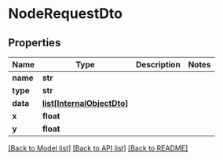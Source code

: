 # NodeRequestDto

## Properties
Name | Type | Description | Notes
------------ | ------------- | ------------- | -------------
**name** | **str** |  | 
**type** | **str** |  | 
**data** | [**list[InternalObjectDto]**](InternalObjectDto.md) |  | 
**x** | **float** |  | 
**y** | **float** |  | 

[[Back to Model list]](../README.md#documentation-for-models) [[Back to API list]](../README.md#documentation-for-api-endpoints) [[Back to README]](../README.md)


